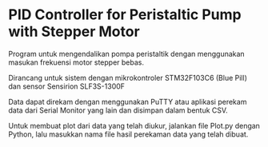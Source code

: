 # PID Controller for Peristaltic Pump with Stepper Motor

Program untuk mengendalikan pompa peristaltik dengan menggunakan masukan frekuensi motor stepper bebas.

Dirancang untuk sistem dengan mikrokontroler STM32F103C6 (Blue Pill) dan sensor Sensirion SLF3S-1300F

Data dapat direkam dengan menggunakan PuTTY atau aplikasi perekam data dari Serial Monitor yang lain dan disimpan dalam bentuk CSV.

Untuk membuat plot dari data yang telah diukur, jalankan file Plot.py dengan Python, lalu masukkan nama file hasil perekaman data yang telah dibuat.